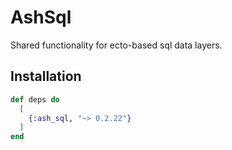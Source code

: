 # AshSql

Shared functionality for ecto-based sql data layers.

## Installation

```elixir
def deps do
  [
    {:ash_sql, "~> 0.2.22"}
  ]
end
```
